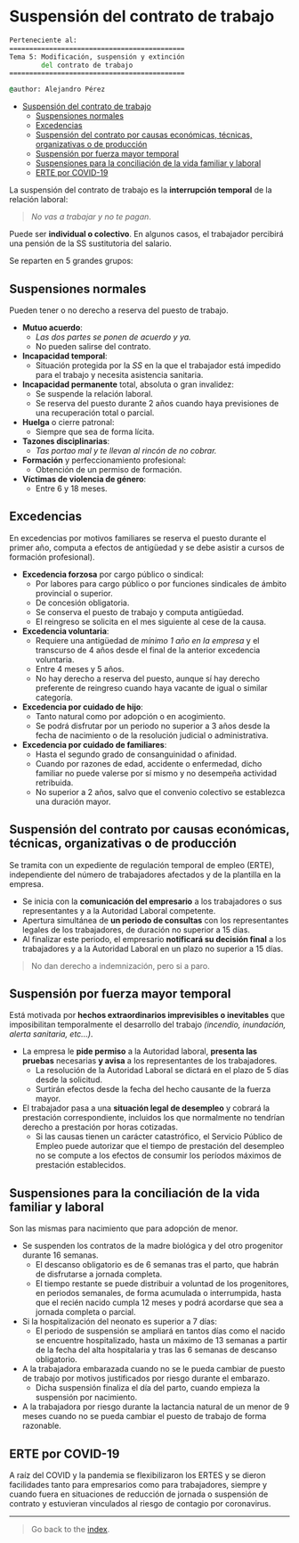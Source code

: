 # Suspensión del contrato de trabajo

```cmd
Perteneciente al:
============================================
Tema 5: Modificación, suspensión y extinción 
        del contrato de trabajo
============================================

@author: Alejandro Pérez
```

- [Suspensión del contrato de trabajo](#suspensión-del-contrato-de-trabajo)
  - [Suspensiones normales](#suspensiones-normales)
  - [Excedencias](#excedencias)
  - [Suspensión del contrato por causas económicas, técnicas, organizativas o de producción](#suspensión-del-contrato-por-causas-económicas-técnicas-organizativas-o-de-producción)
  - [Suspensión por fuerza mayor temporal](#suspensión-por-fuerza-mayor-temporal)
  - [Suspensiones para la conciliación de la vida familiar y laboral](#suspensiones-para-la-conciliación-de-la-vida-familiar-y-laboral)
  - [ERTE por COVID-19](#erte-por-covid-19)

La suspensión del contrato de trabajo es la **interrupción temporal** de la relación laboral:

> *No vas a trabajar y no te pagan*.

Puede ser **individual o colectivo**. En algunos casos, el trabajador percibirá una pensión de la SS sustitutoria del salario.

Se reparten en 5 grandes grupos:

## Suspensiones normales

Pueden tener o no derecho a reserva del puesto de trabajo.

- **Mutuo acuerdo**:
  - *Las dos partes se ponen de acuerdo y ya.*
  - No pueden salirse del contrato.
- **Incapacidad temporal**:
  - Situación protegida por la *SS* en la que el trabajador está impedido para el trabajo y necesita asistencia sanitaria.
- **Incapacidad permanente** total, absoluta o gran invalidez:
  - Se suspende la relación laboral.
  - Se reserva del puesto durante 2 años cuando haya previsiones de una recuperación total o parcial.
- **Huelga** o cierre patronal:
  - Siempre que sea de forma lícita.
- **Tazones disciplinarias**:
  - *Tas portao mal y te llevan al rincón de no cobrar.*
- **Formación** y perfeccionamiento profesional:
  - Obtención de un permiso de formación.
- **Víctimas de violencia de género**:
  - Entre 6 y 18 meses.

## Excedencias

En excedencias por motivos familiares se reserva el puesto durante el primer año, computa a efectos de antigüedad y se debe asistir a cursos de formación profesional).

- **Excedencia forzosa** por cargo público o sindical:
  - Por labores para cargo público o por funciones sindicales de ámbito provincial o superior.
  - De concesión obligatoria.
  - Se conserva el puesto de trabajo y computa antigüedad.
  - El reingreso se solicita en el mes siguiente al cese de la causa.
- **Excedencia voluntaria**:
  - Requiere una antigüedad de *mínimo 1 año en la empresa* y el transcurso de 4 años desde el final de la anterior excedencia voluntaria.
  - Entre 4 meses y 5 años.
  - No hay derecho a reserva del puesto, aunque sí hay derecho preferente de reingreso cuando haya vacante de igual o similar categoría.
- **Excedencia por cuidado de hijo**:
  - Tanto natural como por adopción o en acogimiento.
  - Se podrá disfrutar por un periodo no superior a 3 años desde la fecha de nacimiento o de la resolución judicial o administrativa.
- **Excedencia por cuidado de familiares**:
  - Hasta el segundo grado de consanguinidad o afinidad.
  - Cuando por razones de edad, accidente o enfermedad, dicho familiar no puede valerse por sí mismo y no desempeña actividad retribuida.
  - No superior a 2 años, salvo que el convenio colectivo se establezca una duración mayor.

## Suspensión del contrato por causas económicas, técnicas, organizativas o de producción

Se tramita con un expediente de regulación temporal de empleo (ERTE), independiente del número de trabajadores afectados y de la plantilla en la empresa.

- Se inicia con la **comunicación del empresario** a los trabajadores o sus representantes y a la Autoridad Laboral competente.
- Apertura simultánea de **un periodo de consultas** con los representantes legales de los trabajadores, de duración no superior a 15 días.
- Al finalizar este periodo, el empresario **notificará su decisión final** a los trabajadores y a la Autoridad Laboral en un plazo no superior a 15 días.

> No dan derecho a indemnización, pero si a paro.

## Suspensión por fuerza mayor temporal

Está motivada por **hechos extraordinarios imprevisibles o inevitables** que imposibilitan temporalmente el desarrollo del trabajo *(incendio, inundación, alerta sanitaria, etc...)*.

- La empresa le **pide permiso** a la Autoridad laboral, **presenta las pruebas** necesarias **y avisa** a los representantes de los trabajadores.
  - La resolución de la Autoridad Laboral se dictará en el plazo de 5 días desde la solicitud.
  - Surtirán efectos desde la fecha del hecho causante de la fuerza mayor.
- El trabajador pasa a una **situación legal de desempleo** y cobrará la prestación correspondiente, incluidos los que normalmente no tendrían derecho a prestación por horas cotizadas.
  - Si las causas tienen un carácter catastrófico, el Servicio Público de Empleo puede autorizar que el tiempo de prestación del desempleo no se compute a los efectos de consumir los períodos máximos de prestación establecidos.

## Suspensiones para la conciliación de la vida familiar y laboral

Son las mismas para nacimiento que para adopción de menor.

- Se suspenden los contratos de la madre biológica y del otro progenitor durante 16 semanas.
  - El descanso obligatorio es de 6 semanas tras el parto, que habrán de disfrutarse a jornada completa.
  - El tiempo restante se puede distribuir a voluntad de los progenitores, en periodos semanales, de forma acumulada o interrumpida, hasta que el recién nacido cumpla 12 meses y podrá acordarse que sea a jornada completa o parcial.
- Si la hospitalización del neonato es superior a 7 días:
  - El periodo de suspensión se ampliará en tantos días como el nacido se encuentre hospitalizado, hasta un máximo de 13 semanas a partir de la fecha del alta hospitalaria y tras las 6 semanas de descanso obligatorio.
- A la trabajadora embarazada cuando no se le pueda cambiar de puesto de trabajo por motivos justificados por riesgo durante el embarazo.
  - Dicha suspensión finaliza el día del parto, cuando empieza la suspensión por nacimiento.
- A la trabajadora por riesgo durante la lactancia natural de un menor de 9 meses cuando no se pueda cambiar el puesto de trabajo de forma razonable.

## ERTE por COVID-19

A raíz del COVID y la pandemia se flexibilizaron los ERTES y se dieron facilidades tanto para empresarios como para trabajadores, siempre y cuando fuera en situaciones de reducción de jornada o suspensión de contrato y estuvieran vinculados al riesgo de contagio por coronavirus.

---
> Go back to the  [index](Tema-05.md).
